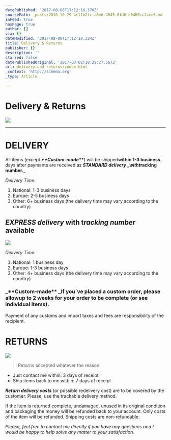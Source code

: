 ```yaml
---
datePublished: '2017-08-08T17:12:19.370Z'
sourcePath: _posts/2016-10-29-4c11b2fc-a0ed-4645-8fd6-e0480cc2cea5.md
inFeed: true
hasPage: true
author: []
via: {}
dateModified: '2017-08-08T17:12:18.324Z'
title: Delivery & Returns
publisher: {}
description: ''
starred: false
datePublishedOriginal: '2017-03-02T18:29:27.567Z'
url: delivery-and-returns/index.html
_context: 'http://schema.org'
_type: Article

---
```

# **Delivery & Returns**
![](https://the-grid-user-content.s3-us-west-2.amazonaws.com/cb1d7347-2632-47c1-9105-c286f4e9349c.jpg)

---

# **DELIVERY**

All items (except _**\*\***Custom-made**\*\***_) will be shipped**within 1-3 business** days after paymants are received as _**STANDARD delivery **_with**t**_**racking number.**_

_Delivery Time:_

1. National: 1-3 business days
2. Europe: 2-5 business days
3. Other: 6+ business days (the delivery time may vary according to the country)

## _**EXPRESS delivery**_ with **t**_**racking number**_ available
![](https://the-grid-user-content.s3-us-west-2.amazonaws.com/1902a4f5-f70d-48c9-8311-5a4bccf63eae.jpg)

_Delivery Time:_

1. National: 1 business day
2. Europe: 1-3 business days
3. Other: 4+ business days (the delivery time may vary according to the country)

### _**\*\*Custom-made\*\* **_If you´ve placed a custom order, please allow**up to 2 weeks** for your order to be complete (or see individual items).

Payment of any customs and import taxes and fees are responsibility of the recipient.

# **RETURNS**
![](https://the-grid-user-content.s3-us-west-2.amazonaws.com/9bdc952f-83f5-4fed-8d6e-724b838d6c68.jpg)

> Returns accepted whatever the reason

* Just contact me within: 3 days of receipt
* Ship items back to me within: 7 days of receipt

_**Return delivery costs**_ (or possible redelivery cost) are to be covered by the customer. Please, use the trackable delivery method.

If the item is returned complete, undamaged, unused in its original condition and packaging the money will be refunded back to your account. Only costs of the item will be refunded. Shipping costs are non-refundable.

_Please, feel free to contact me directly if you have any questions and I would be happy to help solve any matter to your satisfaction._